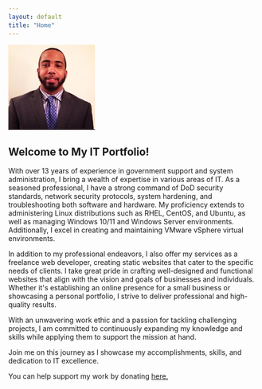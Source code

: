 ```yaml
---
layout: default
title: "Home"
---
```


![Profile Picture](assets/img/homepage/profile-pic1.jpg)

## Welcome to My IT Portfolio!


With over 13 years of experience in government support and system administration, I bring a wealth of expertise in various areas of IT. As a seasoned professional, I have a strong command of DoD security standards, network security protocols, system hardening, and troubleshooting both software and hardware. My proficiency extends to administering Linux distributions such as RHEL, CentOS, and Ubuntu, as well as managing Windows 10/11 and Windows Server environments. Additionally, I excel in creating and maintaining VMware vSphere virtual environments. 

In addition to my professional endeavors, I also offer my services as a freelance web developer, creating static websites that cater to the specific needs of clients. I take great pride in crafting well-designed and functional websites that align with the vision and goals of businesses and individuals. Whether it's establishing an online presence for a small business or showcasing a personal portfolio, I strive to deliver professional and high-quality results.

With an unwavering work ethic and a passion for tackling challenging projects, I am committed to continuously expanding my knowledge and skills while applying them to support the mission at hand. 

Join me on this journey as I showcase my accomplishments, skills, and dedication to IT excellence.

You can help support my work by donating [here.](https://www.paypal.com/paypalme/JamisonJohnson/)

<br>
<br>